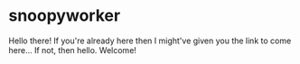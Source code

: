 # snoopyworker
Hello there! If you're already here then I might've given you the link to come here... If not, then hello. Welcome!
